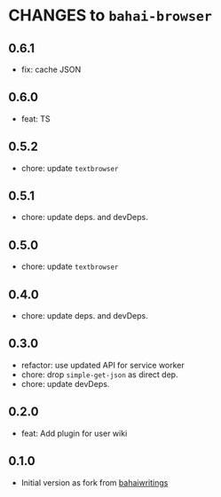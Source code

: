 # CHANGES to `bahai-browser`

## 0.6.1

- fix: cache JSON

## 0.6.0

- feat: TS

## 0.5.2

- chore: update `textbrowser`

## 0.5.1

- chore: update deps. and devDeps.

## 0.5.0

- chore: update `textbrowser`

## 0.4.0

- chore: update deps. and devDeps.

## 0.3.0

- refactor: use updated API for service worker
- chore: drop `simple-get-json` as direct dep.
- chore: update devDeps.

## 0.2.0

- feat: Add plugin for user wiki

## 0.1.0

- Initial version as fork from [bahaiwritings](https://github.com/bahaidev/bahaiwritings)
